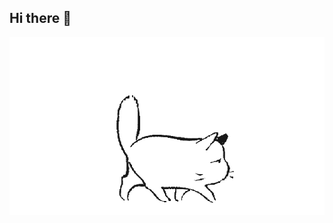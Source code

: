 ## Hi there 👋

<img src="https://github.com/DenisShmidov/DenisShmidov/blob/main/gzm5k.gif" alt="The Unlimited" width="600">
